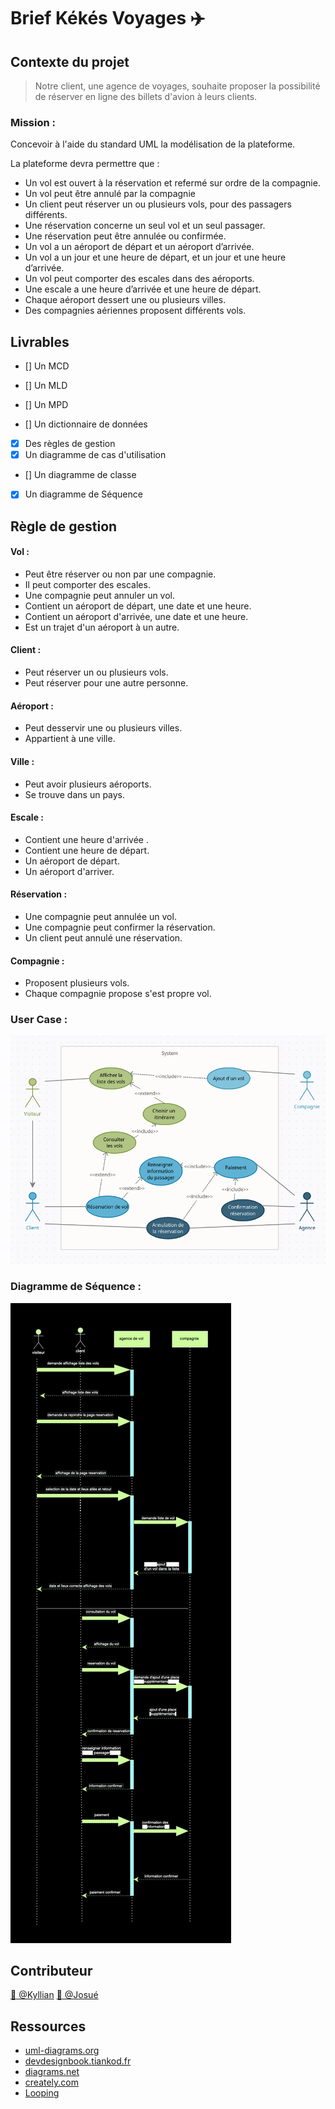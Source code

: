 # Brief Kékés Voyages :airplane:

## Contexte du projet

> Notre client, une agence de voyages, souhaite proposer la possibilité de réserver en ligne des billets d'avion à leurs clients.

### Mission :

Concevoir à l'aide du standard UML la modélisation de la plateforme.

La plateforme devra permettre que :

- Un vol est ouvert à la réservation et refermé sur ordre de la compagnie.
- Un vol peut être annulé par la compagnie
- Un client peut réserver un ou plusieurs vols, pour des passagers différents.
- Une réservation concerne un seul vol et un seul passager.
- Une réservation peut être annulée ou confirmée.
- Un vol a un aéroport de départ et un aéroport d’arrivée.
- Un vol a un jour et une heure de départ, et un jour et une heure d’arrivée.
- Un vol peut comporter des escales dans des aéroports.
- Une escale a une heure d’arrivée et une heure de départ.
- Chaque aéroport dessert une ou plusieurs villes.
- Des compagnies aériennes proposent différents vols.

## Livrables

- [] Un MCD
- [] Un MLD
- [] Un MPD

- [] Un dictionnaire de données
- [x] Des règles de gestion
- [x] Un diagramme de cas d'utilisation
- [] Un diagramme de classe
- [x] Un diagramme de Séquence

## Règle de gestion

#### Vol :

- Peut être réserver ou non par une compagnie.
- Il peut comporter des escales.
- Une compagnie peut annuler un vol.
- Contient un aéroport de départ, une date et une heure.
- Contient un aéroport d'arrivée, une date et une heure.
- Est un trajet d'un aéroport à un autre.

#### Client :

- Peut réserver un ou plusieurs vols.
- Peut réserver pour une autre personne.

#### Aéroport :

- Peut desservir une ou plusieurs villes.
- Appartient à une ville.

#### Ville :

- Peut avoir plusieurs aéroports.
- Se trouve dans un pays.

#### Escale :

- Contient une heure d'arrivée .
- Contient une heure de départ.
- Un aéroport de départ.
- Un aéroport d'arriver.

#### Réservation :

- Une compagnie peut annulée un vol.
- Une compagnie peut confirmer la réservation.
- Un client peut annulé une réservation.

#### Compagnie :

- Proposent plusieurs vols.
- Chaque compagnie propose s'est propre vol.

### User Case :

[![UML/Use_case.png](/UML/Use_case.png)](/UML/Use_case.png)

### Diagramme de Séquence :

[![UML/Diagramme_sequence.png](UML/Diagramme_sequence.png)](UML/Diagramme_sequence.png)

## Contributeur

[:bust_in_silhouette: @Kyllian](https://github.com/kyllianbou)
[:bust_in_silhouette: @Josué](https://github.com/Rowada)

## Ressources

- [uml-diagrams.org](https://www.uml-diagrams.org/uml-25-diagrams.html)
- [devdesignbook.tiankod.fr](https://www.devdesignbook.tiankod.fr/)
- [diagrams.net](https://app.diagrams.net/)
- [creately.com](https://creately.com/fr/home/)
- [Looping](https://www.looping-mcd.fr/)
